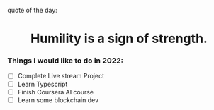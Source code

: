<p>
quote of the day:
  <h1 align="center">Humility is a sign of strength.</h1>
</p>


### Things I would like to do in 2022: 

- [ ] Complete Live stream Project 
- [ ] Learn Typescript
- [ ] Finish Coursera AI course
- [ ] Learn some blockchain dev
